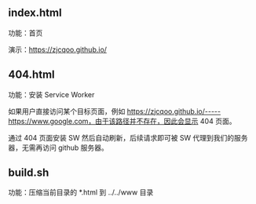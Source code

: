 ## index.html 

功能：首页

演示：https://zjcqoo.github.io/


## 404.html

功能：安装 Service Worker

如果用户直接访问某个目标页面，例如 https://zjcqoo.github.io/-----https://www.google.com，由于该路径并不存在，因此会显示 404 页面。

通过 404 页面安装 SW 然后自动刷新，后续请求即可被 SW 代理到我们的服务器，无需再访问 github 服务器。


## build.sh

功能：压缩当前目录的 *.html 到 ../../www 目录
